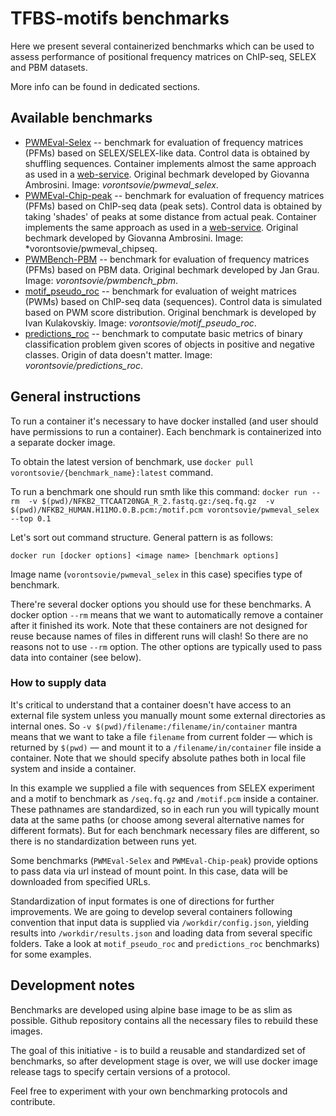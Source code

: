# TFBS-motifs benchmarks
Here we present several containerized benchmarks which can be used to assess performance of positional frequency matrices on ChIP-seq, SELEX and PBM datasets.

More info can be found in dedicated sections.

## Available benchmarks
* [PWMEval-Selex](https://github.com/autosome-ru/motif_benchmarks/blob/master/PWMEval-Selex/README.md) -- benchmark for evaluation of frequency matrices (PFMs) based on SELEX/SELEX-like data. Control data is obtained by shuffling sequences. Container implements almost the same approach as used in a [web-service](https://ccg.epfl.ch/pwmtools/pwmeval_selex.php). Original bechmark developed by Giovanna Ambrosini. Image: *vorontsovie/pwmeval_selex*.
* [PWMEval-Chip-peak](https://github.com/autosome-ru/motif_benchmarks/blob/master/PWMEval-Chip-peak/README.md) -- benchmark for evaluation of frequency matrices (PFMs) based on ChIP-seq data (peak sets). Control data is obtained by taking 'shades' of peaks at some distance from actual peak. Container implements the same approach as used in a [web-service](https://ccg.epfl.ch/pwmtools/pwmeval_chippeak.php).  Original bechmark developed by Giovanna Ambrosini. Image: *vorontsovie/pwmeval_chipseq.
* [PWMBench-PBM](https://github.com/autosome-ru/motif_benchmarks/blob/master/PWMBench-PBM/README.md) -- benchmark for evaluation of frequency matrices (PFMs) based on PBM data. Original bechmark developed by Jan Grau.  Image: *vorontsovie/pwmbench_pbm*.
* [motif_pseudo_roc](https://github.com/autosome-ru/motif_benchmarks/blob/master/motif_pseudo_roc/README.md) -- benchmark for evaluation of weight matrices (PWMs) based on ChIP-seq data (sequences). Control data is simulated based on PWM score distribution. Original benchmark is developed by Ivan Kulakovskiy. Image: *vorontsovie/motif_pseudo_roc*.
* [predictions_roc](https://github.com/autosome-ru/motif_benchmarks/blob/master/predictions_roc/README.md) -- benchmark to computate basic metrics of binary classification problem given scores of objects in positive and negative classes. Origin of data doesn't matter. Image: *vorontsovie/predictions_roc*.

## General instructions

To run a container it's necessary to have docker installed (and user should have permissions to run a container). Each benchmark is containerized into a separate docker image.

To obtain the latest version of benchmark, use `docker pull vorontsovie/{benchmark_name}:latest` command.

To run a benchmark one should run smth like this command:
`docker run --rm  -v $(pwd)/NFKB2_TTCAAT20NGA_R_2.fastq.gz:/seq.fq.gz  -v $(pwd)/NFKB2_HUMAN.H11MO.0.B.pcm:/motif.pcm vorontsovie/pwmeval_selex --top 0.1`

Let's sort out command structure. General pattern is as follows:

`docker run [docker options] <image name> [benchmark options]`

Image name (`vorontsovie/pwmeval_selex` in this case) specifies type of benchmark.

There're several docker options you should use for these benchmarks. A docker option `--rm` means that we want to automatically remove a container after it finished its work. Note that these containers are not designed for reuse because names of files in different runs will clash! So there are no reasons not to use `--rm` option. The other options are typically used to pass data into container (see below).

### How to supply data

It's critical to understand that a container doesn't have access to an external file system unless you manually mount some external directories as internal ones. So `-v $(pwd)/filename:/filename/in/container` mantra means that we want to take a file `filename` from current folder — which is returned by `$(pwd)` — and mount it to a `/filename/in/container` file inside a container. Note that we should specify absolute pathes both in local file system and inside a container.

In this example we supplied a file with sequences from SELEX experiment and a motif to benchmark as `/seq.fq.gz` and `/motif.pcm` inside a container. These pathnames are standardized, so in each run you will typically mount data at the same paths (or choose among several alternative names for different formats). But for each benchmark necessary files are different, so there is no standardization between runs yet.

Some benchmarks (`PWMEval-Selex` and `PWMEval-Chip-peak`) provide options to pass data via url instead of mount point. In this case, data will be downloaded from specified URLs.

Standardization of input formates is one of directions for further improvements. We are going to develop several containers following convention that input data is supplied via `/workdir/config.json`, yielding results into `/workdir/results.json` and loading data from several specific folders. Take a look at `motif_pseudo_roc` and `predictions_roc` benchmarks) for some examples.

## Development notes

Benchmarks are developed using alpine base image to be as slim as possible. Github repository contains all the necessary files to rebuild these images.

The goal of this initiative - is to build a reusable and standardized set of benchmarks, so after development stage is over, we will use docker image release tags to specify certain versions of a protocol.

Feel free to experiment with your own benchmarking protocols and contribute.
